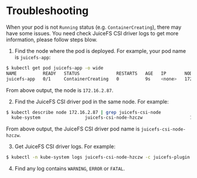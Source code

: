 # Troubleshooting

When your pod is not `Running` status (e.g. `ContainerCreating`), there may have some issues. You need check JuiceFS CSI driver logs to get more information, please follow steps blow.

1. Find the node where the pod is deployed. For example, your pod name is `juicefs-app`:

```sh
$ kubectl get pod juicefs-app -o wide
NAME          READY   STATUS              RESTARTS   AGE   IP       NODE          NOMINATED NODE   READINESS GATES
juicefs-app   0/1     ContainerCreating   0          9s    <none>   172.16.2.87   <none>           <none>
```

From above output, the node is `172.16.2.87`.

2. Find the JuiceFS CSI driver pod in the same node. For example:

```sh
$ kubectl describe node 172.16.2.87 | grep juicefs-csi-node
  kube-system                 juicefs-csi-node-hzczw                  1 (0%)        2 (1%)      1Gi (0%)         5Gi (0%)       61m
```

From above output, the JuiceFS CSI driver pod name is `juicefs-csi-node-hzczw`.

3. Get JuiceFS CSI driver logs. For example:

```sh
$ kubectl -n kube-system logs juicefs-csi-node-hzczw -c juicefs-plugin
```

4. Find any log contains `WARNING`, `ERROR` or `FATAL`.
